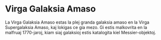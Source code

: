 # Virga Galaksia Amaso

La Virga Galaksia Amaso estas la plej granda galaksia amaso en la Virga
Supergalaksia Amaso, kaj lokigas ce gia mezo. Gi estis malkovrita en la malfruaj
1770-jaroj, kiam siaj galaksioj estis katalogita kiel Messier-objektoj.

